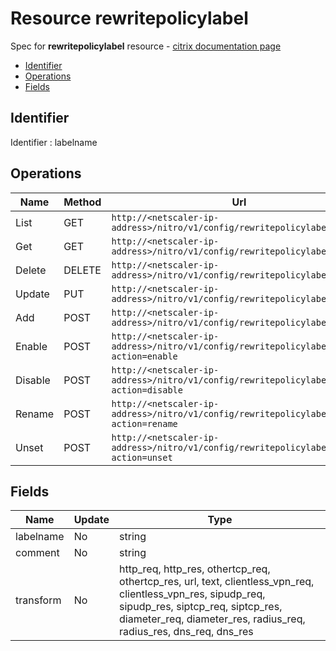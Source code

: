 # Resource rewritepolicylabel

Spec for **rewritepolicylabel** resource - [citrix documentation page](https://developer-docs.citrix.com/projects/netscaler-nitro-api/en/11.0/configuration/rewrite/rewritepolicylabel/rewritepolicylabel/)

- [Identifier](#identifier)
- [Operations](#operations)
- [Fields](#fields)

## Identifier

Identifier : labelname

## Operations

| Name | Method | Url |
|----|----|----|
| List | GET | `http://<netscaler-ip-address>/nitro/v1/config/rewritepolicylabel` |
| Get | GET | `http://<netscaler-ip-address>/nitro/v1/config/rewritepolicylabel/<name>` |
| Delete | DELETE | `http://<netscaler-ip-address>/nitro/v1/config/rewritepolicylabel/<name>` |
| Update | PUT | `http://<netscaler-ip-address>/nitro/v1/config/rewritepolicylabel` |
| Add | POST | `http://<netscaler-ip-address>/nitro/v1/config/rewritepolicylabel` |
| Enable | POST | `http://<netscaler-ip-address>/nitro/v1/config/rewritepolicylabel?action=enable` |
| Disable | POST | `http://<netscaler-ip-address>/nitro/v1/config/rewritepolicylabel?action=disable` |
| Rename | POST | `http://<netscaler-ip-address>/nitro/v1/config/rewritepolicylabel?action=rename` |
| Unset | POST | `http://<netscaler-ip-address>/nitro/v1/config/rewritepolicylabel?action=unset` |

## Fields

| Name | Update | Type |
|----|----|----|
| labelname | No | string |
| comment | No | string |
| transform | No | http_req, http_res, othertcp_req, othertcp_res, url, text, clientless_vpn_req, clientless_vpn_res, sipudp_req, sipudp_res, siptcp_req, siptcp_res, diameter_req, diameter_res, radius_req, radius_res, dns_req, dns_res |

